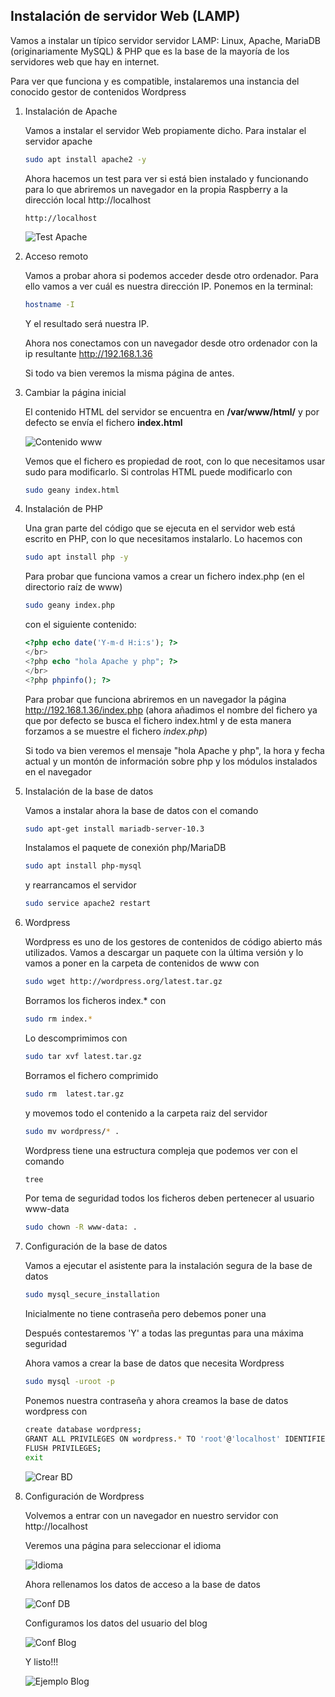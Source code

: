 ## Instalación de servidor Web (LAMP)

Vamos a instalar un típico servidor servidor LAMP: Linux, Apache, MariaDB (originariamente MySQL) & PHP que es la base de la mayoría de los servidores web que hay en internet.

Para ver que funciona y es compatible, instalaremos una instancia del conocido gestor de contenidos Wordpress

1. Instalación de Apache

    Vamos a instalar el servidor Web propiamente dicho. Para instalar el servidor apache 
    ```sh
    sudo apt install apache2 -y
    ```
    Ahora hacemos un test para ver si está bien instalado y funcionando para lo que abriremos un navegador en la propia Raspberry a la dirección local http://localhost

    ```
    http://localhost
    ```

    ![Test Apache](./images/TestApache.png)

2. Acceso remoto

    Vamos a probar ahora si podemos acceder desde otro ordenador. Para ello vamos a ver cuál es nuestra dirección IP. Ponemos en la terminal:

    ```sh
    hostname -I
    ```
   
    Y el resultado será nuestra IP.
    
    Ahora nos conectamos con un navegador desde otro ordenador con la ip resultante http://192.168.1.36

    Si todo va bien veremos la misma página de antes.

3. Cambiar la página inicial

    El contenido HTML del servidor se encuentra en **/var/www/html/** y por defecto se envía el fichero **index.html**

    ![Contenido www](./images/contenidowww.png)

    Vemos que el fichero es propiedad de root, con lo que necesitamos usar sudo para modificarlo. Si controlas HTML puede modificarlo con
    ```sh
    sudo geany index.html
    ```
4. Instalación de PHP

    Una gran parte del código que se ejecuta en el servidor web está escrito en  PHP, con lo que necesitamos instalarlo. Lo hacemos con

    ```sh
    sudo apt install php -y
    ```

    Para probar que funciona vamos a crear un fichero index.php (en el directorio raíz de www)

    ```sh
    sudo geany index.php
    ```

    con el siguiente contenido:

    ```php
    <?php echo date('Y-m-d H:i:s'); ?>
    </br>
    <?php echo "hola Apache y php"; ?>
    </br>
    <?php phpinfo(); ?>
    ```

    Para probar que funciona abriremos en un navegador la página http://192.168.1.36/index.php (ahora añadimos el nombre del fichero ya que por defecto se busca el fichero index.html y de esta manera forzamos a se muestre el fichero _index.php_)

    Si todo va bien veremos el mensaje "hola Apache y php", la hora y fecha actual y un montón de información sobre php y los módulos instalados en el navegador

5. Instalación de la base de datos

    Vamos a instalar ahora la base de datos con el comando
    
    ```sh
    sudo apt-get install mariadb-server-10.3
    ```

    Instalamos el paquete de conexión php/MariaDB
    
    ```sh
    sudo apt install php-mysql
    ```

    y rearrancamos el servidor

    ```sh
    sudo service apache2 restart
    ```

6. Wordpress

    Wordpress es uno de los gestores de contenidos de código abierto más utilizados. 
    Vamos a descargar un paquete con la última versión y lo vamos a poner en la carpeta de contenidos de www con

    ```sh
    sudo wget http://wordpress.org/latest.tar.gz
    ```

    Borramos los ficheros index.* con

    ```sh
    sudo rm index.*
    ```

    Lo descomprimimos  con

    ```sh
    sudo tar xvf latest.tar.gz
    ```

    Borramos el fichero comprimido

    ```sh
    sudo rm  latest.tar.gz
    ```

    y movemos todo el contenido a la carpeta raiz del servidor

    ```sh
    sudo mv wordpress/* .
    ```

    Wordpress tiene una estructura compleja que podemos ver con el comando

    ```sh
    tree
    ```

    Por tema de seguridad todos los ficheros deben pertenecer al usuario www-data

    ```sh
    sudo chown -R www-data: .
    ```

7. Configuración de la base de datos

    Vamos a ejecutar el asistente para la instalación segura de la base de datos

    ```sh
    sudo mysql_secure_installation
    ```
    Inicialmente no tiene contraseña pero debemos poner una

    Después contestaremos 'Y' a todas las preguntas para una máxima seguridad

    Ahora vamos a crear la base de datos que necesita Wordpress

    ```sh
    sudo mysql -uroot -p
    ```

    Ponemos nuestra contraseña y ahora creamos la base de datos wordpress con

    ```sh
    create database wordpress;
    GRANT ALL PRIVILEGES ON wordpress.* TO 'root'@'localhost' IDENTIFIED BY 'TUcontraseña';
    FLUSH PRIVILEGES;
    exit
    ```

    ![Crear BD](./images/createDatabase.png)

8. Configuración de Wordpress

    Volvemos a entrar con un navegador en nuestro servidor con http://localhost

    Veremos una página para seleccionar el idioma

    ![Idioma](./images/wpIdioma.png)

    Ahora rellenamos los datos de acceso a la base de datos 

    ![Conf DB](./images/wpPerdida.png)

    Configuramos los datos del usuario del blog

    ![Conf Blog](./images/wpConfBloq.png)

    Y listo!!!

    ![Ejemplo Blog](./images/wpEjemploBlog.png)
